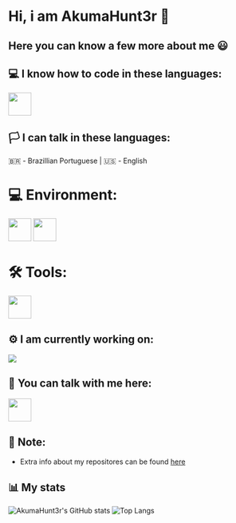 # Hi, i am AkumaHunt3r 👋
##  Here you can know a few more about me 😃

## 💻 I know how to code in these languages:
[<img src="https://www.vectorlogo.zone/logos/gnu_bash/gnu_bash-icon.svg" width="46">](https://www.gnu.org/software/bash/)

## 🏳️ I can talk in these languages:
🇧🇷 - Brazillian Portuguese
|
🇺🇸️ - English

# 💻 Environment:
[<img src="https://www.vectorlogo.zone/logos/elementaryio/elementaryio-icon.svg" width="46">](https://elementary.io/)
[<img src="https://www.vectorlogo.zone/logos/android/android-official.svg" width="46">](https://source.android.com/)

# 🛠️ Tools:
[<img src="https://www.vectorlogo.zone/logos/atom_io/atom_io-icon.svg" width="46">](https://atom.io)

## ⚙️ I am currently working on: 
[<img src="https://github-readme-stats.vercel.app/api/pin/?username=AkumaHunt3r&repo=OptimKernel&theme=tokyonight">](https://github.com/AkumaHunt3r/OptimKernel)

## 💬 You can talk with me here: 
[<img src="https://www.vectorlogo.zone/logos/telegram/telegram-tile.svg" width="46">](https://t.me/AkumaHunt3r)

## 📝 Note:
- Extra info about my repositores can be found [here](https://github.com/AkumaHunt3r/AkumaHunt3r/blob/about-me/repos_info.md)

## 📊️ My stats
![AkumaHunt3r's GitHub stats](https://github-readme-stats.vercel.app/api?username=AkumaHunt3r&show_icons=true&theme=tokyonight)
![Top Langs](https://github-readme-stats.vercel.app/api/top-langs/?username=AkumaHunt3r&layout=compact&theme=tokyonight)
